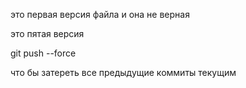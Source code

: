 это первая версия файла и она не верная

это пятая версия 

git push --force

что бы затереть все предыдущие коммиты текущим